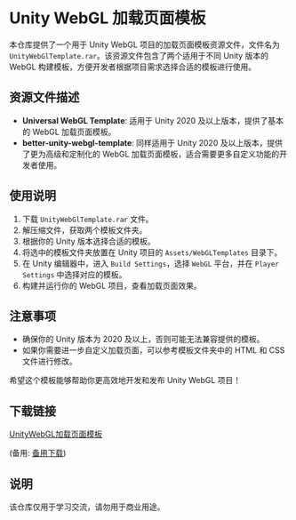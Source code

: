 # Unity WebGL 加载页面模板

本仓库提供了一个用于 Unity WebGL 项目的加载页面模板资源文件，文件名为 `UnityWebGlTemplate.rar`。该资源文件包含了两个适用于不同 Unity 版本的 WebGL 构建模板，方便开发者根据项目需求选择合适的模板进行使用。

## 资源文件描述

- **Universal WebGL Template**: 适用于 Unity 2020 及以上版本，提供了基本的 WebGL 加载页面模板。
- **better-unity-webgl-template**: 同样适用于 Unity 2020 及以上版本，提供了更为高级和定制化的 WebGL 加载页面模板，适合需要更多自定义功能的开发者使用。

## 使用说明

1. 下载 `UnityWebGlTemplate.rar` 文件。
2. 解压缩文件，获取两个模板文件夹。
3. 根据你的 Unity 版本选择合适的模板。
4. 将选中的模板文件夹放置在 Unity 项目的 `Assets/WebGLTemplates` 目录下。
5. 在 Unity 编辑器中，进入 `Build Settings`，选择 `WebGL` 平台，并在 `Player Settings` 中选择对应的模板。
6. 构建并运行你的 WebGL 项目，查看加载页面效果。

## 注意事项

- 确保你的 Unity 版本为 2020 及以上，否则可能无法兼容提供的模板。
- 如果你需要进一步自定义加载页面，可以参考模板文件夹中的 HTML 和 CSS 文件进行修改。

希望这个模板能够帮助你更高效地开发和发布 Unity WebGL 项目！

## 下载链接
[UnityWebGL加载页面模板](https://pan.quark.cn/s/b4c8d41cbad7) 

(备用: [备用下载](https://pan.baidu.com/s/1RtprAslk3NNIF_lxm6qQSA?pwd=1234))

## 说明

该仓库仅用于学习交流，请勿用于商业用途。
